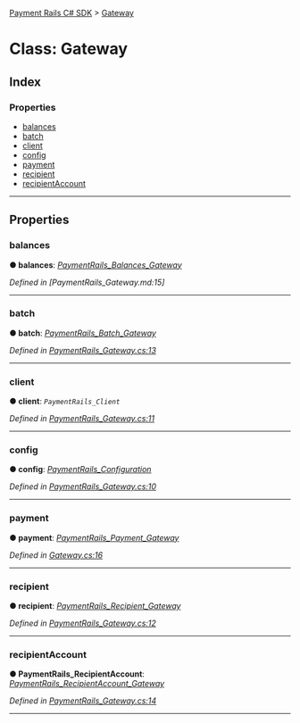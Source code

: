 [Payment Rails C# SDK](../README.md) > [Gateway](../classes/gateway.md)



# Class: Gateway

## Index

### Properties

* [balances](gateway.md#balances)
* [batch](gateway.md#batch)
* [client](gateway.md#client)
* [config](gateway.md#config)
* [payment](gateway.md#payment)
* [recipient](gateway.md#recipient)
* [recipientAccount](gateway.md#recipientaccount)



---
## Properties
<a id="balances"></a>

###  balances

**●  balances**:  *[PaymentRails_Balances_Gateway](balancesgateway.md)* 

*Defined in [PaymentRails_Gateway.md:15]*





___

<a id="batch"></a>

###  batch

**●  batch**:  *[PaymentRails_Batch_Gateway](batchgateway.md)* 

*Defined in [PaymentRails_Gateway.cs:13](https://github.com/PaymentRails/paymentrails_dotnet/tree/master/paymentrails/PaymentRails_Gateway.cs#L13)*





___

<a id="client"></a>

###  client

**●  client**:  *`PaymentRails_Client`* 

*Defined in [PaymentRails_Gateway.cs:11](https://github.com/PaymentRails/paymentrails_dotnet/tree/master/paymentrails/PaymentRails_Gateway.cs#L11)*





___

<a id="config"></a>

###  config

**●  config**:  *[PaymentRails_Configuration](configuration.md)* 

*Defined in [PaymentRails_Gateway.cs:10](https://github.com/PaymentRails/paymentrails_dotnet/tree/master/paymentrails/PaymentRails_Gateway.cs#L10)*





___

<a id="payment"></a>

###  payment

**●  payment**:  *[PaymentRails_Payment_Gateway](paymentgateway.md)* 

*Defined in [Gateway.cs:16](https://github.com/PaymentRails/paymentrails_dotnet/tree/master/paymentrails/PaymentRails_Gateway.cs#L16)*





___

<a id="recipient"></a>

###  recipient

**●  recipient**:  *[PaymentRails_Recipient_Gateway](recipientgateway.md)* 

*Defined in [PaymentRails_Gateway.cs:12](https://github.com/PaymentRails/paymentrails_dotnet/tree/master/paymentrails/PaymentRails_Gateway.cs#L12)*





___

<a id="recipientaccount"></a>

###  recipientAccount

**●  PaymentRails_RecipientAccount**:  *[PaymentRails_RecipientAccount_Gateway](recipientaccountgateway.md)* 

*Defined in [PaymentRails_Gateway.cs:14](https://github.com/PaymentRails/paymentrails_dotnet/tree/master/paymentrails/PaymentRails_Gateway.cs#L14)*





___


